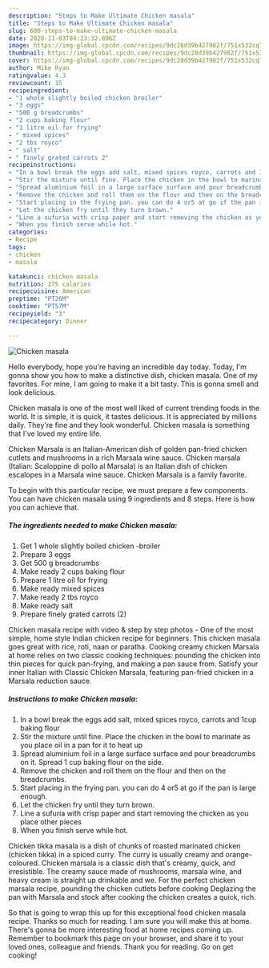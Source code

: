 ```yaml
---
description: "Steps to Make Ultimate Chicken masala"
title: "Steps to Make Ultimate Chicken masala"
slug: 680-steps-to-make-ultimate-chicken-masala
date: 2020-11-03T04:23:32.896Z
image: https://img-global.cpcdn.com/recipes/9dc28d39b427982f/751x532cq70/chicken-masala-recipe-main-photo.jpg
thumbnail: https://img-global.cpcdn.com/recipes/9dc28d39b427982f/751x532cq70/chicken-masala-recipe-main-photo.jpg
cover: https://img-global.cpcdn.com/recipes/9dc28d39b427982f/751x532cq70/chicken-masala-recipe-main-photo.jpg
author: Mike Ryan
ratingvalue: 4.3
reviewcount: 15
recipeingredient:
- "1 whole slightly boiled chicken broiler"
- "3 eggs"
- "500 g breadcrumbs"
- "2 cups baking flour"
- "1 litre oil for frying"
- " mixed spices"
- "2 tbs royco"
- " salt"
- " finely grated carrots 2"
recipeinstructions:
- "In a bowl break the eggs add salt, mixed spices royco, carrots and 1cup baking flour"
- "Stir the mixture until fine. Place the chicken in the bowl to marinate as you place oil in a pan for it to heat up"
- "Spread aluminium foil in a large surface surface and pour breadcrumbs on it. Spread 1 cup baking flour on the side."
- "Remove the chicken and roll them on the flour and then on the breadcrumbs."
- "Start placing in the frying pan. you can do 4 or5 at go if the pan is large enough."
- "Let the chicken fry until they turn brown."
- "Line a sufuria with crisp paper and start removing the chicken as you place other pieces"
- "When you finish serve while hot."
categories:
- Recipe
tags:
- chicken
- masala

katakunci: chicken masala 
nutrition: 275 calories
recipecuisine: American
preptime: "PT26M"
cooktime: "PT57M"
recipeyield: "3"
recipecategory: Dinner

---
```



![Chicken masala](https://img-global.cpcdn.com/recipes/9dc28d39b427982f/751x532cq70/chicken-masala-recipe-main-photo.jpg)

Hello everybody, hope you're having an incredible day today. Today, I'm gonna show you how to make a distinctive dish, chicken masala. One of my favorites. For mine, I am going to make it a bit tasty. This is gonna smell and look delicious.

Chicken masala is one of the most well liked of current trending foods in the world. It is simple, it is quick, it tastes delicious. It is appreciated by millions daily. They're fine and they look wonderful. Chicken masala is something that I've loved my entire life.

Chicken Marsala is an Italian-American dish of golden pan-fried chicken cutlets and mushrooms in a rich Marsala wine sauce. Chicken marsala (Italian: Scaloppine di pollo al Marsala) is an Italian dish of chicken escalopes in a Marsala wine sauce. Chicken Marsala is a family favorite.


To begin with this particular recipe, we must prepare a few components. You can have chicken masala using 9 ingredients and 8 steps. Here is how you can achieve that.

<!--inarticleads1-->

##### The ingredients needed to make Chicken masala:

1. Get 1 whole slightly boiled chicken -broiler
1. Prepare 3 eggs
1. Get 500 g breadcrumbs
1. Make ready 2 cups baking flour
1. Prepare 1 litre oil for frying
1. Make ready  mixed spices
1. Make ready 2 tbs royco
1. Make ready  salt
1. Prepare  finely grated carrots (2)


Chicken masala recipe with video &amp; step by step photos - One of the most simple, home style Indian chicken recipe for beginners. This chicken masala goes great with rice, roti, naan or paratha. Cooking creamy chicken Marsala at home relies on two classic cooking techniques: pounding the chicken into thin pieces for quick pan-frying, and making a pan sauce from. Satisfy your inner Italian with Classic Chicken Marsala, featuring pan-fried chicken in a Marsala reduction sauce. 

<!--inarticleads2-->

##### Instructions to make Chicken masala:

1. In a bowl break the eggs add salt, mixed spices royco, carrots and 1cup baking flour
1. Stir the mixture until fine. Place the chicken in the bowl to marinate as you place oil in a pan for it to heat up
1. Spread aluminium foil in a large surface surface and pour breadcrumbs on it. Spread 1 cup baking flour on the side.
1. Remove the chicken and roll them on the flour and then on the breadcrumbs.
1. Start placing in the frying pan. you can do 4 or5 at go if the pan is large enough.
1. Let the chicken fry until they turn brown.
1. Line a sufuria with crisp paper and start removing the chicken as you place other pieces
1. When you finish serve while hot.


Chicken tikka masala is a dish of chunks of roasted marinated chicken (chicken tikka) in a spiced curry. The curry is usually creamy and orange-coloured. Chicken marsala is a classic dish that&#39;s creamy, quick, and irresistible. The creamy sauce made of mushrooms, marsala wine, and heavy cream is straight up drinkable and we. For the perfect chicken marsala recipe, pounding the chicken cutlets before cooking Deglazing the pan with Marsala and stock after cooking the chicken creates a quick, rich. 

So that is going to wrap this up for this exceptional food chicken masala recipe. Thanks so much for reading. I am sure you will make this at home. There's gonna be more interesting food at home recipes coming up. Remember to bookmark this page on your browser, and share it to your loved ones, colleague and friends. Thank you for reading. Go on get cooking!
